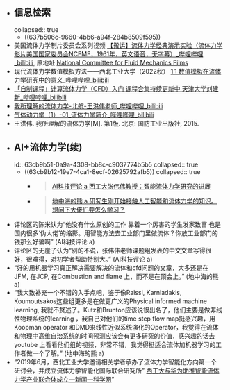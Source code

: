 - ## 信息检索
  collapsed:: true
	- ((637b506c-9660-4bb6-a94f-284b8509f595))
- 美国流体力学制片委员会系列视频 [【搬运】流体力学经典演示实验（流体力学影片美国国家委员会NCFMF，1961年，英文语音，无字幕）_哔哩哔哩_bilibili](https://www.bilibili.com/video/BV1Rx41147ez/?spm_id_from=333.788.recommend_more_video.6&vd_source=fc591008a48bd1bb56b8e3ba9a7c2202), 原地址 [National Committee for Fluid Mechanics Films](http://web.mit.edu/hml/ncfmf.html)
- 现代流体力学数值模拟方法——西北工业大学（2022秋） [1.1 数值模拟在流体力学研究中的意义_哔哩哔哩_bilibili](https://www.bilibili.com/video/BV1oS4y1t7e5/?p=3&vd_source=fc591008a48bd1bb56b8e3ba9a7c2202)
- [「自制课程」计算流体力学（CFD）入门 课程合集持续更新中 天津大学刘建新_哔哩哔哩_bilibili](https://www.bilibili.com/video/BV1vE411W7kV/?spm_id_from=333.999.0.0&vd_source=fc591008a48bd1bb56b8e3ba9a7c2202)
- [我所理解的流体力学-北航-王洪伟老师_哔哩哔哩_bilibili](https://www.bilibili.com/video/BV1Gj411f7zW/?spm_id_from=333.788.recommend_more_video.7&vd_source=fc591008a48bd1bb56b8e3ba9a7c2202)
- [气体动力学（1）-01_流体力学简介_哔哩哔哩_bilibili](https://www.bilibili.com/video/BV1f7411H7oh/?spm_id_from=333.999.0.0&vd_source=fc591008a48bd1bb56b8e3ba9a7c2202)
- 王洪伟. 我所理解的流体力学[M]. 第1版. 北京: 国防工业出版社, 2015.
- ## AI+流体力学(续)
  id:: 63cb9b51-0a9a-4308-bb8c-c9037774b5b5
  collapsed:: true
	- ((63cb9b12-19e7-4ca1-8ecf-02625792afb5))
	  collapsed:: true
		- >[AI科技评论 a 西工大张伟伟教授：智能流体力学研究的进展](https://zhuanlan.zhihu.com/p/465340732)
		- >[地中海的熊 a 研究生刚开始接触人工智能和流体力学的知识。想问下大佬们要怎么学习？](https://www.zhihu.com/question/493103515/answer/2235517777)
- 评论区的陈米认为“他没有什么原创的工作 靠着一个厉害的学生发家致富 也是国内很多‘伪大佬’的缩影。用智能方法去工业部门里做流体？你放工业部门的钱那么好骗啊” (AI科技评论 a)
- 评论区的无崖子认为“别的不说，张伟伟老师课题组发表的中文文章写得很好，很难得，对初学者帮助特别大。” (AI科技评论 a)
- “好的用机器学习真正解决需要解决的流体和cfd问题的文章，大多还是在JFM, 在JCP, 在Combustion and flame 上，而不是在顶会上。” (地中海的熊 a)
- “我大致补充一个不错的入手点吧，鉴于像Raissi, Karniadakis, Koumoutsakos这些组更多是在做更广义的Physical informed machine learning, 我就不赘述了。Kutz和Brunton应该说很出名了，他们主要是做非线性物理系统的learning ，我自己对他们的time step flow map挺感兴趣，用Koopman operator 和DMD来线性近似系统演化的Operator，我觉得在流体和物理中高维自治系统的时间预测应该会有更多研究的价值，感兴趣的话去youtube 上看看他们组的视频，非常不错，我觉得挺适合流体加机器学习的工作者做一个了解。” (地中海的熊 a)
- “2019年6月，西北工业大学邀请相关学者承办了流体力学智能化方向第一个研讨会，并成立流体力学智能化国际联合研究所” [西工大与华为助推智能流体力学产业联合体成立—新闻—科学网](https://news.sciencenet.cn/htmlnews/2022/9/486569.shtm)”